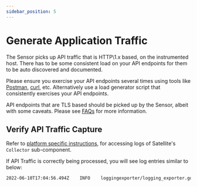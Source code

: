 ```yaml
---
sidebar_position: 5
---
```


# Generate Application Traffic

The Sensor picks up API traffic that is HTTP\1.x based, on the instrumented host. There has to be some consistent load on your API endpoints for them to be auto discovered and documented.

Please ensure you exercise your API endpoints several times using tools like [Postman](https://www.postman.com/), [curl](https://curl.se/), etc. Alternatively use a load generator script that consistently exercises your API endpoints.

API endpoints that are TLS based should be picked up by the Sensor, albeit with some caveats. Please see [FAQs](../faqs.md) for more information. 

## Verify API Traffic Capture
Refer to [platform specific instructions](../common-tasks/satellite/satellite-mgmt.md), for accessing logs of Satellite's `Collector` sub-component.

If API Traffic is correctly being processed, you will see log entries similar to below:

```bash
2022-06-10T17:04:56.494Z	INFO	loggingexporter/logging_exporter.go:43	TracesExporter	{"#spans": 20}
```